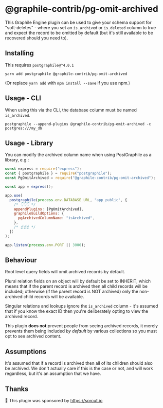 # @graphile-contrib/pg-omit-archived

This Graphile Engine plugin can be used to give your schema support for
"soft-deletes" - where you set an `is_archived` or `is_deleted` column to true
and expect the record to be omitted by default (but it's still available to
be recovered should you need to).

## Installing

This requires `postgraphile@^4.0.1`

```
yarn add postgraphile @graphile-contrib/pg-omit-archived
```

(Or replace `yarn add` with `npm install --save` if you use npm.)

## Usage - CLI

When using this via the CLI, the database column must be named `is_archived`.

```
postgraphile --append-plugins @graphile-contrib/pg-omit-archived -c postgres:///my_db
```

## Usage - Library

You can modify the archived column name when using PostGraphile as a library, e.g.:

```js
const express = require("express");
const { postgraphile } = require("postgraphile");
const PgOmitArchived = require("@graphile-contrib/pg-omit-archived");

const app = express();

app.use(
  postgraphile(process.env.DATABASE_URL, "app_public", {
    /* 👇👇👇 */
    appendPlugins: [PgOmitArchived],
    graphileBuildOptions: {
      pgArchivedColumnName: "isArchived",
    },
    /* ☝️☝️☝️ */
  })
);

app.listen(process.env.PORT || 3000);
```

## Behaviour

Root level query fields will omit archived records by default.

Plural relation fields on an object will by default be set to INHERIT, which
means that if the parent record is archived then all child records will be
included; otherwise (if the parent record is NOT archived) only the
non-archived child records will be available.

Singular relations and lookups ignore the `is_archived` column - it's assumed
that if you know the exact ID then you're deliberately opting to view the
archived record.

This plugin **does not** prevent people from seeing archived records, it merely
prevents them being included _by default_ by various collections so you must
opt to see archived content.

## Assumptions

It's assumed that if a record is archived then all of its children should also
be archived. We don't actually care if this is the case or not, and will work
regardless, but it's an assumption that we have.

## Thanks

🙏 This plugin was sponsored by https://sprout.io
